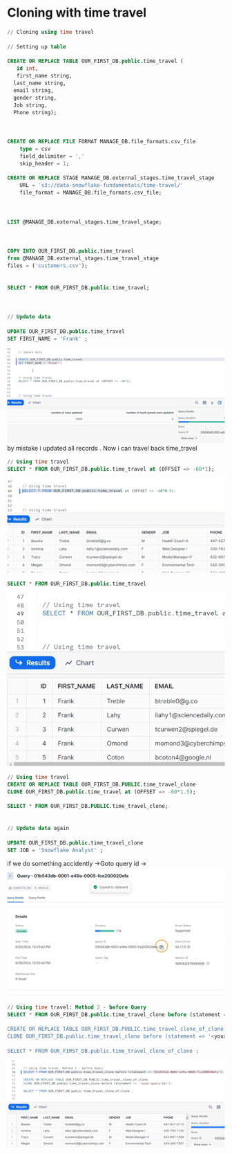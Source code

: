 
# Cloning with time travel
```sql
// Cloning using time travel

// Setting up table

CREATE OR REPLACE TABLE OUR_FIRST_DB.public.time_travel (
   id int,
   first_name string,
  last_name string,
  email string,
  gender string,
  Job string,
  Phone string);
    


CREATE OR REPLACE FILE FORMAT MANAGE_DB.file_formats.csv_file
    type = csv
    field_delimiter = ','
    skip_header = 1;
    
CREATE OR REPLACE STAGE MANAGE_DB.external_stages.time_travel_stage
    URL = 's3://data-snowflake-fundamentals/time-travel/'
    file_format = MANAGE_DB.file_formats.csv_file;
    


LIST @MANAGE_DB.external_stages.time_travel_stage;



COPY INTO OUR_FIRST_DB.public.time_travel
from @MANAGE_DB.external_stages.time_travel_stage
files = ('customers.csv');


SELECT * FROM OUR_FIRST_DB.public.time_travel;



// Update data 

UPDATE OUR_FIRST_DB.public.time_travel
SET FIRST_NAME = 'Frank' ;

```
![alt text](image-23.png)
 by mistake i updated all records . Now i can travel back time_travel
```sql
// Using time travel
SELECT * FROM OUR_FIRST_DB.public.time_travel at (OFFSET => -60*1);

```

![alt text](image-24.png)

```sql
SELECT * FROM OUR_FIRST_DB.public.time_travel

```
![alt text](image-25.png)

```sql
// Using time travel
CREATE OR REPLACE TABLE OUR_FIRST_DB.PUBLIC.time_travel_clone
CLONE OUR_FIRST_DB.public.time_travel at (OFFSET => -60*1.5);

SELECT * FROM OUR_FIRST_DB.PUBLIC.time_travel_clone;


// Update data again

UPDATE OUR_FIRST_DB.public.time_travel_clone
SET JOB = 'Snowflake Analyst' ;

``` 
if we do something accidently ->Goto query id -> 
![alt text](image-26.png)

```sql
// Using time travel: Method 2 - before Query
SELECT * FROM OUR_FIRST_DB.public.time_travel_clone before (statement => '<your-query-id>);

CREATE OR REPLACE TABLE OUR_FIRST_DB.PUBLIC.time_travel_clone_of_clone
CLONE OUR_FIRST_DB.public.time_travel_clone before (statement => '<your-query-id>');

SELECT * FROM OUR_FIRST_DB.public.time_travel_clone_of_clone ;

```
![alt text](image-27.png)